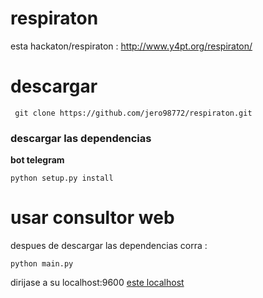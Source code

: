 # respiraton
esta hackaton/respiraton : http://www.y4pt.org/respiraton/

# descargar

	 git clone https://github.com/jero98772/respiraton.git
### descargar las dependencias
**bot telegram**

	python setup.py install

# usar consultor web

despues de descargar las dependencias
corra :

	python main.py

dirijase a su localhost:9600 [este localhost](http://0.0.0.0:9600/prediction.html)